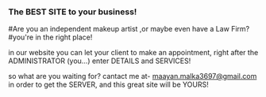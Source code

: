 ### The BEST SITE to your business!
#Are you an independent makeup artist ,or maybe even have a Law Firm?
#you're in the right place!

in our website you can let your client to make an appointment,
right after the ADMINISTRATOR (you...) enter DETAILS and SERVICES!

so what are you waiting for?
cantact me at- maayan.malka3697@gmail.com
in order to get the SERVER, and this great site will be YOURS!
